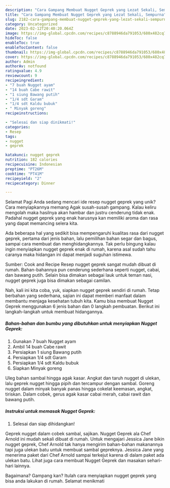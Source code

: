 ```yaml
---
description: "Cara Gampang Membuat Nugget Geprek yang Lezat Sekali, Sempurna"
title: "Cara Gampang Membuat Nugget Geprek yang Lezat Sekali, Sempurna"
slug: 2182-cara-gampang-membuat-nugget-geprek-yang-lezat-sekali-sempurna
category: Uncategorized
date: 2023-02-12T20:40:20.064Z
image: https://img-global.cpcdn.com/recipes/c8788946da791053/680x482cq70/nugget-geprek-foto-resep-utama.jpg
hideToc: false
enableToc: true
enableTocContent: false
thumbnail: https://img-global.cpcdn.com/recipes/c8788946da791053/680x482cq70/nugget-geprek-foto-resep-utama.jpg
cover: https://img-global.cpcdn.com/recipes/c8788946da791053/680x482cq70/nugget-geprek-foto-resep-utama.jpg
author: Admin
authorAv: notfound
ratingvalue: 4.9
reviewcount: 9
recipeingredient:
- "7 buah Nugget ayam"
- "14 buah Cabe rawit"
- "1 siung Bawang putih"
- "1/4 sdt Garam"
- "1/4 sdt Kaldu bubuk"
- " Minyak goreng"
recipeinstructions:

- "Selesai dan siap dinikmati!"
categories:
- Resep
tags:
- nugget
- geprek

katakunci: nugget geprek 
nutrition: 182 calories
recipecuisine: Indonesian
preptime: "PT26M"
cooktime: "PT41M"
recipeyield: "2"
recipecategory: Dinner

---
```



Selamat Pagi Anda sedang mencari ide resep nugget geprek yang unik? Cara menyiapkannya memang Agak susah-susah gampang. Kalau keliru mengolah maka hasilnya akan hambar dan justru cenderung tidak enak. Padahal nugget geprek yang enak harusnya kan memiliki aroma dan rasa yang dapat memancing selera kita.


Ada beberapa hal yang sedikit bisa mempengaruhi kualitas rasa dari nugget geprek, pertama dari jenis bahan, lalu pemilihan bahan segar dan bagus, sampai cara membuat dan menghidangkannya. Tak perlu bingung kalau ingin menyiapkan nugget geprek enak di rumah, karena asal sudah tahu caranya maka hidangan ini dapat menjadi suguhan istimewa.

Sumber: Cook and Recipe Resep nugget geprek sangat mudah dibuat di rumah. Bahan-bahannya pun cenderung sederhana seperti nugget, cabai, dan bawang putih. Selain bisa dimakan sebagai lauk untuk teman nasi, nugget geprek juga bisa dimakan sebagai camilan.


Nah, kali ini kita coba, yuk, siapkan nugget geprek sendiri di rumah. Tetap berbahan yang sederhana, sajian ini dapat memberi manfaat dalam membantu menjaga kesehatan tubuh kita. Kamu bisa membuat Nugget Geprek menggunakan 6 jenis bahan dan 0 langkah pembuatan. Berikut ini langkah-langkah untuk membuat hidangannya.

<!--inarticleads1-->

##### Bahan-bahan dan bumbu yang dibutuhkan untuk menyiapkan Nugget Geprek:

1. Gunakan 7 buah Nugget ayam
1. Ambil 14 buah Cabe rawit
1. Persiapkan 1 siung Bawang putih
1. Persiapkan 1/4 sdt Garam
1. Persiapkan 1/4 sdt Kaldu bubuk
1. Siapkan  Minyak goreng


Uleg bahan sambal hingga agak kasar. Angkat dan taruh nugget di ulekan, lalu geprek nugget hingga pipih dan tercampur dengan sambal. Goreng nugget dalam minyak banyak panas hingga cokelat keemasan, angkat, tiriskan. Dalam cobek, gerus agak kasar cabai merah, cabai rawit dan bawang putih. 

<!--inarticleads2-->

##### Instruksi untuk memasak Nugget Geprek:


1. Selesai dan siap dihidangkan!

Geprek nugget dalam cobek sambal, sajikan. Nugget Geprek ala Chef Arnold ini mudah sekali dibuat di rumah. Untuk mengajari Jessica Jane bikin nugget geprek, Chef Arnold tak hanya mengirim bahan-bahan makanannya tapi juga ulekan batu untuk membuat sambal gepreknya. Jessica Jane yang menerima paket dari Chef Arnold sampai terkejut karena di dalam paket ada ulekan batu. Lihat juga cara membuat Nugget Geprek dan masakan sehari-hari lainnya. 

Bagaimana? Gampang kan? Itulah cara menyiapkan nugget geprek yang bisa anda lakukan di rumah. Selamat menikmati
